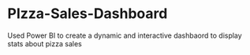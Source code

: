# PIzza-Sales-Dashboard
Used Power BI to create a dynamic and interactive dashbaord to display stats about pizza sales 


